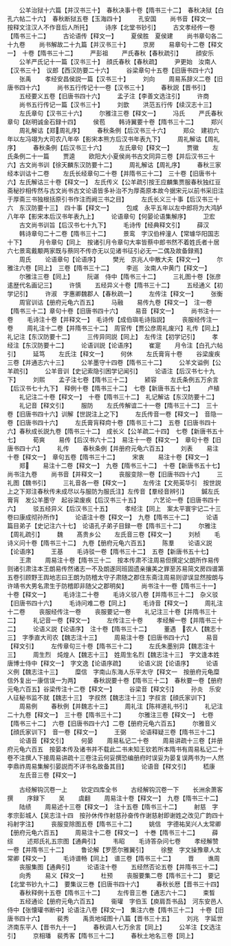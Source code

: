 <!-- { "loadSidebar": true } -->
　　公羊治狱十六篇【并汉书三十】　春秋决事十卷【隋书三十二】　春秋决狱【白孔六帖二十六】　春秋断狱五卷【玉海四十】
　　孔安国
　　尚书音【释文一　按释文注汉人不作音后人所托】
　　诗序【北堂书钞引】
　　古文孝经传一卷【隋书三十二】
　　古论语传【释文一】
　　夏侯胜　夏侯建
　　尚书章句各二十九卷
　　尚书解故二十九篇【并汉书三十】
　　京房
　　易章句十二卷【释文一】　十卷【隋书三十二】
　　严彭祖
　　严氏春秋【春秋疏引】
　　顔安乐
　　公羊严氏记十一篇【汉书三十】　顔氏春秋【春秋疏】
　　尹更始　汝南人【汉书三十】　议郎【西汉防要二十六】
　　谷梁章句十五卷【旧唐书四十六】
　　张禹
　　孝经安昌侯説一篇【汉书三十】
　　刘向
　　周易系辞义二卷【旧唐书四十六】
　　尚书五行传记十一卷【汉书三十】
　　春秋説【晋书引】
　　五经要义五卷【旧唐书四十六】
　　孟子注【李善文选注引】
　　许商
　　尚书五行传记一篇【汉书三十】
　　刘歆
　　洪范五行传【续汉志十三】
　　左氏章句【汉书三十六】
　　尔雅注三卷【释文一】
　　冯氏
　　严氏春秋章句【赵明诚金石録十四】
　　侯苞
　　韩诗翼要十卷【隋书三十二】
　　郑兴
　　周礼解诂【郑周礼序】
　　春秋条例【后汉书三十六】
　　郑众　建初六年以左冯翊为大司农八年卒【影宋本熊方后汉书年表九下】
　　周礼解诂【周礼序】
　　春秋条例【后汉书三十六】
　　左氏章句【释文一】
　　贾徽
　　左氏条例二十一篇
　　贾逵
　　欧阳大小夏侯尚书古文同异三卷【并后汉书三十六】古文尚书训【徐天麟东汉防要十二】
　　周礼解诂【周礼序】
　　春秋三家经本训诂十二卷
　　左氏长经章句二十卷【并隋书三十二】　三十卷【旧唐书十六】左氏解诂三十卷【释文一】　左氏传义【公羊疏引按王应麟集贾服春秋独红豆斋秘抄相传然与古文尚书古文论语皆多补治不为厚斋原本故今据宋元以前书采旧注于厚斋三书独根括原引书作注而阙三书之目】
　　左氏长义三十事【后汉书三十六　东汉防要十三】　四十事【释文一】
　　包咸　永平五年以左中郎将为大鸿胪八年卒【影宋本后汉书年表九上】
　　论语章句【何晏论语集解序】
　　卫宏
　　古文尚书训旨【后汉书七十九下】
　　毛诗传【经典释文引】
　　薛汉
　　韩诗章句二十二卷【隋书三十二】
　　景鸾　字汉伯梓潼人【常璩华阳国志十下】
　　月令章句【同上　按诸引月令章句大率皆蔡中郎书然不着姓氏者十居六七景鸾戴颙两家既与蔡同不传亦无以见诸书征引必无一二偶及故备録焉】
　　周氏
　　论语章句【论语序】
　　樊光　京兆人中散大夫【释文一】
　　尔雅注六卷【同上】　三卷【隋书三十二】
　　李巡　汝南人中黄门【释文一】
　　尔雅注三卷【同上】
　　阮谌　侍中【隋书三十二】
　　三礼图十卷【张彦逺歴代名画记三】
　　许慎
　　五经异义十卷【隋书三十二】
　　五经通义【初学记引】
　　许淑　字惠卿魏郡人【春秋疏一】
　　左传注【释文一】
　　张衡
　　周官训诂【册府元龟六百五】
　　马融
　　易传九卷【释文一】　注一卷【隋书三十二】章句十卷【旧唐书四十六】
　　易音【释文一】
　　尚书注十一卷
　　毛诗注十卷【并释文一】　毛诗传【成伯璵毛诗指説】
　　丧服经传注一卷
　　周礼注十二卷【并隋书三十二】　周官传【贾公彦周礼废兴】礼传【同上】　礼记注【东汉防要十二】
　　三传异同説【同上】　左传注【初学记引】
　　孝经注【东汉防要十二】
　　论语训説【论语序】
　　崔寔
　　月令注【白孔六帖引】
　　延笃
　　左氏注【释文一】
　　何休
　　左氏膏肓十卷
　　谷梁废疾三卷【并通志六十三】
　　公羊墨守十四卷【隋书三十二】
　　公羊文谥例【公羊疏引】
　　公羊音训【史记索隐引困学记闻引】
　　论语注【后汉书七十九下】
　　刘熙
　　孟子注七卷【隋书三十二】
　　颍容
　　左氏条例五万余言【后汉书七十九下】　释例十卷【隋书三十二】　七卷【新唐书五十七】
　　卢植
　　礼记注二十卷【释文一】　十卷【隋书三十二】　礼记解诂【东汉防要十二】
　　礼记音【释文引】
　　服防
　　左氏传解谊二十一卷【隋书三十二】　三十卷【旧唐书四十六】训解【世説注上之下】
　　左氏传音一卷【释文一】　音隐一卷【旧唐书四十六】
　　左氏膏肓释疴十卷【隋书三十二】　五卷【旧唐书四十六】春秋成长説九卷【隋书三十二】　成长义【公羊疏二十四】　七卷【新唐书五十七】
　　荀爽
　　易传【后汉书六十二】　易注十一卷【释文一】　章句十卷【旧唐书四十六】
　　礼传
　　春秋条例【并册府元龟六百五】
　　刘表
　　易注十卷【释文一】　章句五卷【隋书三十二】
　　宋衷
　　易注十卷【释文一】
　　郑
　　易注十二卷【释文一】　九卷【隋书三十二】　十卷【新唐书五十七】尚书注九卷
　　尚书音【并释文一】
　　丧服变除一卷【旧唐书四十六】
　　三礼图【魏书引】
　　三礼音各一卷【释文一】
　　左传注【文苑英华引　按世説上之下郑注春秋传未成尽以与服防为服氏注】左传音【羣经音辨引】
　　鍼左氏膏肓　发公羊墨守　起谷梁废疾【后汉书三十五】
　　六艺论一卷【旧唐书四十六】
　　驳五经异义【后汉书三十五】
　　孝经注【同上　案太平寰宇记二十三卷曰康成彻孙所作】
　　论语注十卷【释文一】　九卷【隋书三十二】
　　论语篇目弟子【史记注六十七】　论语孔子弟子目録一卷【隋书三十二】
　　尔雅注【周礼疏引】
　　魏
　　髙贵乡公
　　左氏音三卷【释文一】
　　刘桢
　　毛诗义问十卷【隋书三十二】　九卷【册府元龟六百五】
　　陈羣
　　论语义説【论语序】
　　王基
　　毛诗驳一卷【隋书三十二】　五卷【新唐书五十七】
　　王肃
　　周易注十卷【隋书三十二　按本传肃不注周易但撰定父朗所作易传则诸引肃注本王朗易传然诸志一不及朗遂同班固遗亲攘美之罪至苏易简文房四谱第五卷引顾野王舆地志曰王朗为防稽太守子肃随之郡住东斋注周易则谬误显然按朗与许靖书大男名肃生于防稽即非随父之郡明矣】
　　尚书注十一卷【隋书三十一】　十卷【释文一】
　　毛诗注二十卷
　　毛诗义驳八卷【并隋书三十二】　杂义驳【旧唐书四十六】
　　毛诗问难二卷【同上】
　　毛诗音【释文一】
　　周礼注十二卷
　　丧服经传注一卷
　　丧服要记一卷
　　礼记注三十卷【并隋书三十二】
　　礼记音一卷【释文一】
　　左传注三十卷
　　孝经解一卷【并隋书三十二】
　　论语义説【论语序】　注十卷【隋书三十二】
　　董遇　农人【魏志十三】　字季直大司农【魏志注十三】
　　周易注十卷【旧唐书四十六】
　　易音【释文引】
　　左传章句三十卷【隋书三十二】
　　左氏朱墨别异【魏志注十三】
　　周生烈　炖煌人【魏志十三】　姓周生名烈【魏志注十三】　字文逢本姓唐博士侍中【释文一】　字文逸【论语序疏】
　　论语义説【论语序】
　　论语义例【魏志注十三】
　　糜信　字南山东海人乐平太守【释文一　按册府元龟糜信外复出一康信误一为两】
　　春秋説要十卷【隋书三十二】　春秋要一卷【册府元龟六百五】谷梁传注十二卷【释文一】
　　谷梁音【释文引】
　　孙炎　乐安人征秘书监不就【魏志十三】　字叔然【魏志注十三】字叔言【顔氏家训下】
　　周易例
　　春秋例【并魏志十三】
　　周礼注【陈祥道礼书引】
　　礼记注二十九卷【释文一】　三十卷【隋书三十二】
　　尔雅注三卷【释文一】　七卷【隋书三十二】　六卷【旧唐书四十六】二卷【册府元龟六百五】
　　尔雅音义【顔氏家训下】　音一卷【释文一】
　　王弼
　　论语释疑三卷【隋书三十二】
　　论语音【释文引】
　　何晏
　　周易私记二十卷
　　周易讲疏十三卷【并册府元龟六百五　按晏本传及诸书并不载此二书未知王钦若所本隋书有周易私记二十卷不注撰人下接周易讲疏十三卷注云何妥撰恐编册府时误妥为晏复误两书为一人然李鼎祚周易集解引晏説而不详书名故备其目】
　　论语音【释文引】
　　嵇康
　　左氏音三卷【释文一】

　　古经解钩沉卷一上
　　钦定四库全书
　　古经解钩沉卷一下
　　长洲余萧客撰
　　序録下
　　吴
　　虞翻
　　周易注十卷【释文一】　九卷【隋书三十二】
　　陆绩
　　周易述十三卷【释文一】　注十五卷【隋书三十二】
　　射慈　字孝宗彭城人【吴志注十四　按孙休传作射慈孙奋传作谢慈射即谢姓之改见广韵四十祃射字注】
　　丧服变除图五卷【隋书三十二】
　　姚信　字德祐吴兴人太常卿【册府元龟六百五】
　　周易注十二卷【释文一】　十巻【隋书三十二】
　　薛综
　　述郑氏礼五宗图【通典引】
　　韦昭
　　毛诗答杂问七卷
　　孝经解赞一卷【并隋书三十二】
　　鲁论解【罗愿尔雅翼引】
　　徐整　字文操豫章人太常卿【释文一】
　　毛诗谱畅【同上】　谱三卷【隋书三十二】
　　晋
　　谯周
　　丧服集图【通典引】
　　论语注十卷
　　五经然否论五卷【并隋书三十二】
　　向秀
　　易义【释文一】
　　杜预
　　丧服要集二卷【隋书三十二】　要记【北堂书钞九十二】　要集议三巻【旧唐书四十六】
　　春秋长厯【晋书三十四】
　　春秋释例十五卷【隋书三十二】
　　左传音三巻【通志六十二】
　　束晳
　　五经通论【册府元龟六百五】
　　衞瓘　字伯玉【庾肩吾书品】　河东安邑人侍中【张懐瓘书断中】论语注八卷【释文一】　集注六巻【隋书三十二】　十卷【旧唐书四十六】
　　裴秀
　　禹贡地域图十八篇【晋书三十五】
　　刘兆　字延世济南东平人【晋书九十一】
　　春秋调人七万余言【同上】
　　公羊注【文选注引】
　　京相璠　裴秀客【隋书三十二】
　　春秋土地名三卷【同上】
